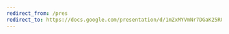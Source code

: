```yaml
---
redirect_from: /pres
redirect_to: https://docs.google.com/presentation/d/1mZxMYVmNr7DGaK25ROBmHV4JA5mGnOu8Y80Ksh7VHY8/edit?usp=sharing
---
```



